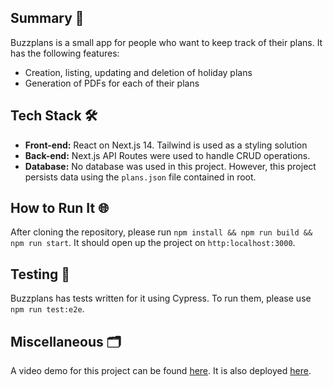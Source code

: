 ## Summary 📑

Buzzplans is a small app for people who want to keep track of their plans. It has the following features:

- Creation, listing, updating and deletion of holiday plans
- Generation of PDFs for each of their plans

## Tech Stack 🛠️

- **Front-end:** React on Next.js 14. Tailwind is used as a styling solution
- **Back-end:** Next.js API Routes were used to handle CRUD operations.
- **Database:** No database was used in this project. However, this project persists data using the `plans.json` file contained in root.

## How to Run It 🌐

After cloning the repository, please run `npm install && npm run build && npm run start`. It should open up the project on `http:localhost:3000`.

## Testing 🧪

Buzzplans has tests written for it using Cypress. To run them, please use `npm run test:e2e`.

## Miscellaneous 🗂️

A video demo for this project can be found [here](https://www.loom.com/share/e5d83ac976054c708b1f88117d16b768).
It is also deployed [here](https://buzzplans.vercel.app/).
